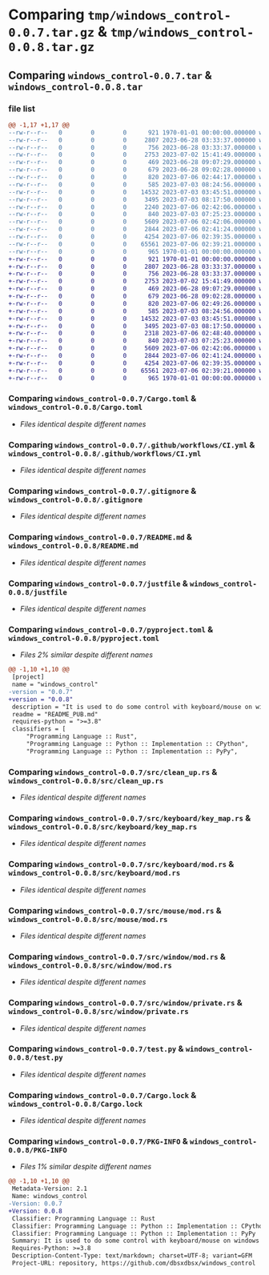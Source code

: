 # Comparing `tmp/windows_control-0.0.7.tar.gz` & `tmp/windows_control-0.0.8.tar.gz`

## Comparing `windows_control-0.0.7.tar` & `windows_control-0.0.8.tar`

### file list

```diff
@@ -1,17 +1,17 @@
--rw-r--r--   0        0        0      921 1970-01-01 00:00:00.000000 windows_control-0.0.7/Cargo.toml
--rw-r--r--   0        0        0     2807 2023-06-28 03:33:37.000000 windows_control-0.0.7/.github/workflows/CI.yml
--rw-r--r--   0        0        0      756 2023-06-28 03:33:37.000000 windows_control-0.0.7/.gitignore
--rw-r--r--   0        0        0     2753 2023-07-02 15:41:49.000000 windows_control-0.0.7/README.md
--rw-r--r--   0        0        0      469 2023-06-28 09:07:29.000000 windows_control-0.0.7/README_PUB.md
--rw-r--r--   0        0        0      679 2023-06-28 09:02:28.000000 windows_control-0.0.7/justfile
--rw-r--r--   0        0        0      820 2023-07-06 02:44:17.000000 windows_control-0.0.7/pyproject.toml
--rw-r--r--   0        0        0      585 2023-07-03 08:24:56.000000 windows_control-0.0.7/src/clean_up.rs
--rw-r--r--   0        0        0    14532 2023-07-03 03:45:51.000000 windows_control-0.0.7/src/keyboard/key_map.rs
--rw-r--r--   0        0        0     3495 2023-07-03 08:17:50.000000 windows_control-0.0.7/src/keyboard/mod.rs
--rw-r--r--   0        0        0     2240 2023-07-06 02:42:06.000000 windows_control-0.0.7/src/lib.rs
--rw-r--r--   0        0        0      840 2023-07-03 07:25:23.000000 windows_control-0.0.7/src/mouse/mod.rs
--rw-r--r--   0        0        0     5609 2023-07-06 02:42:06.000000 windows_control-0.0.7/src/window/mod.rs
--rw-r--r--   0        0        0     2844 2023-07-06 02:41:24.000000 windows_control-0.0.7/src/window/private.rs
--rw-r--r--   0        0        0     4254 2023-07-06 02:39:35.000000 windows_control-0.0.7/test.py
--rw-r--r--   0        0        0    65561 2023-07-06 02:39:21.000000 windows_control-0.0.7/Cargo.lock
--rw-r--r--   0        0        0      965 1970-01-01 00:00:00.000000 windows_control-0.0.7/PKG-INFO
+-rw-r--r--   0        0        0      921 1970-01-01 00:00:00.000000 windows_control-0.0.8/Cargo.toml
+-rw-r--r--   0        0        0     2807 2023-06-28 03:33:37.000000 windows_control-0.0.8/.github/workflows/CI.yml
+-rw-r--r--   0        0        0      756 2023-06-28 03:33:37.000000 windows_control-0.0.8/.gitignore
+-rw-r--r--   0        0        0     2753 2023-07-02 15:41:49.000000 windows_control-0.0.8/README.md
+-rw-r--r--   0        0        0      469 2023-06-28 09:07:29.000000 windows_control-0.0.8/README_PUB.md
+-rw-r--r--   0        0        0      679 2023-06-28 09:02:28.000000 windows_control-0.0.8/justfile
+-rw-r--r--   0        0        0      820 2023-07-06 02:49:26.000000 windows_control-0.0.8/pyproject.toml
+-rw-r--r--   0        0        0      585 2023-07-03 08:24:56.000000 windows_control-0.0.8/src/clean_up.rs
+-rw-r--r--   0        0        0    14532 2023-07-03 03:45:51.000000 windows_control-0.0.8/src/keyboard/key_map.rs
+-rw-r--r--   0        0        0     3495 2023-07-03 08:17:50.000000 windows_control-0.0.8/src/keyboard/mod.rs
+-rw-r--r--   0        0        0     2318 2023-07-06 02:48:40.000000 windows_control-0.0.8/src/lib.rs
+-rw-r--r--   0        0        0      840 2023-07-03 07:25:23.000000 windows_control-0.0.8/src/mouse/mod.rs
+-rw-r--r--   0        0        0     5609 2023-07-06 02:42:06.000000 windows_control-0.0.8/src/window/mod.rs
+-rw-r--r--   0        0        0     2844 2023-07-06 02:41:24.000000 windows_control-0.0.8/src/window/private.rs
+-rw-r--r--   0        0        0     4254 2023-07-06 02:39:35.000000 windows_control-0.0.8/test.py
+-rw-r--r--   0        0        0    65561 2023-07-06 02:39:21.000000 windows_control-0.0.8/Cargo.lock
+-rw-r--r--   0        0        0      965 1970-01-01 00:00:00.000000 windows_control-0.0.8/PKG-INFO
```

### Comparing `windows_control-0.0.7/Cargo.toml` & `windows_control-0.0.8/Cargo.toml`

 * *Files identical despite different names*

### Comparing `windows_control-0.0.7/.github/workflows/CI.yml` & `windows_control-0.0.8/.github/workflows/CI.yml`

 * *Files identical despite different names*

### Comparing `windows_control-0.0.7/.gitignore` & `windows_control-0.0.8/.gitignore`

 * *Files identical despite different names*

### Comparing `windows_control-0.0.7/README.md` & `windows_control-0.0.8/README.md`

 * *Files identical despite different names*

### Comparing `windows_control-0.0.7/justfile` & `windows_control-0.0.8/justfile`

 * *Files identical despite different names*

### Comparing `windows_control-0.0.7/pyproject.toml` & `windows_control-0.0.8/pyproject.toml`

 * *Files 2% similar despite different names*

```diff
@@ -1,10 +1,10 @@
 [project]
 name = "windows_control"
-version = "0.0.7"
+version = "0.0.8"
 description = "It is used to do some control with keyboard/mouse on windows (especially on win10)."
 readme = "README_PUB.md"
 requires-python = ">=3.8"
 classifiers = [
     "Programming Language :: Rust",
     "Programming Language :: Python :: Implementation :: CPython",
     "Programming Language :: Python :: Implementation :: PyPy",
```

### Comparing `windows_control-0.0.7/src/clean_up.rs` & `windows_control-0.0.8/src/clean_up.rs`

 * *Files identical despite different names*

### Comparing `windows_control-0.0.7/src/keyboard/key_map.rs` & `windows_control-0.0.8/src/keyboard/key_map.rs`

 * *Files identical despite different names*

### Comparing `windows_control-0.0.7/src/keyboard/mod.rs` & `windows_control-0.0.8/src/keyboard/mod.rs`

 * *Files identical despite different names*

### Comparing `windows_control-0.0.7/src/mouse/mod.rs` & `windows_control-0.0.8/src/mouse/mod.rs`

 * *Files identical despite different names*

### Comparing `windows_control-0.0.7/src/window/mod.rs` & `windows_control-0.0.8/src/window/mod.rs`

 * *Files identical despite different names*

### Comparing `windows_control-0.0.7/src/window/private.rs` & `windows_control-0.0.8/src/window/private.rs`

 * *Files identical despite different names*

### Comparing `windows_control-0.0.7/test.py` & `windows_control-0.0.8/test.py`

 * *Files identical despite different names*

### Comparing `windows_control-0.0.7/Cargo.lock` & `windows_control-0.0.8/Cargo.lock`

 * *Files identical despite different names*

### Comparing `windows_control-0.0.7/PKG-INFO` & `windows_control-0.0.8/PKG-INFO`

 * *Files 1% similar despite different names*

```diff
@@ -1,10 +1,10 @@
 Metadata-Version: 2.1
 Name: windows_control
-Version: 0.0.7
+Version: 0.0.8
 Classifier: Programming Language :: Rust
 Classifier: Programming Language :: Python :: Implementation :: CPython
 Classifier: Programming Language :: Python :: Implementation :: PyPy
 Summary: It is used to do some control with keyboard/mouse on windows (especially on win10).
 Requires-Python: >=3.8
 Description-Content-Type: text/markdown; charset=UTF-8; variant=GFM
 Project-URL: repository, https://github.com/dbsxdbsx/windows_control
```

